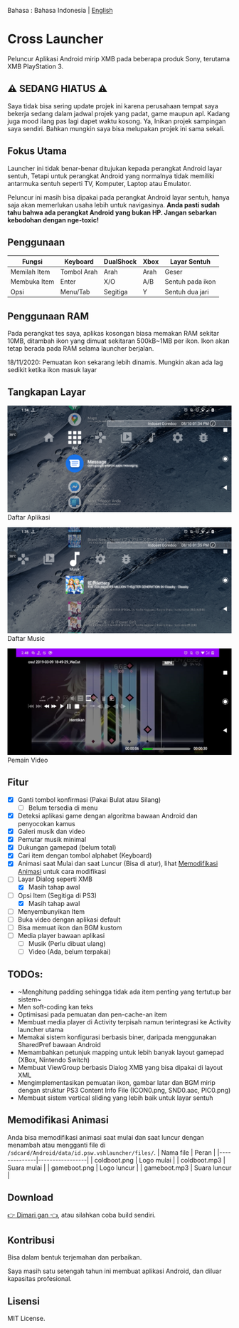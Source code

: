 Bahasa : Bahasa Indonesia | [English](README.md)

# Cross Launcher
Peluncur Aplikasi Android mirip XMB pada beberapa produk Sony, terutama XMB PlayStation 3.

## ⚠ SEDANG HIATUS ⚠
Saya tidak bisa sering update projek ini karena perusahaan tempat saya bekerja sedang dalam jadwal projek yang padat, game maupun apl. Kadang juga mood ilang pas lagi dapet waktu kosong. Ya, Inikan projek sampingan saya sendiri. Bahkan mungkin saya bisa melupakan projek ini sama sekali.

## Fokus Utama
Launcher ini tidak benar-benar ditujukan kepada perangkat Android layar sentuh, Tetapi untuk perangkat
Android yang normalnya tidak memiliki antarmuka sentuh seperti TV, Komputer, Laptop atau Emulator.

Peluncur ini masih bisa dipakai pada perangkat Android layar sentuh, hanya saja akan memerlukan usaha
lebih untuk navigasinya.
**Anda pasti sudah tahu bahwa ada perangkat Android yang bukan HP. Jangan sebarkan kebodohan dengan nge-toxic!**

## Penggunaan
| Fungsi            | Keyboard   | DualShock | Xbox     | Layar Sentuh     |
|-------------------|------------|-----------|----------|------------------|
| Memilah Item      |Tombol Arah | Arah      | Arah     | Geser            |
| Membuka Item      | Enter      | X/O       | A/B      | Sentuh pada ikon |
| Opsi              | Menu/Tab   | Segitiga  | Y        | Sentuh dua jari  |

## Penggunaan RAM
Pada perangkat tes saya, aplikas kosongan biasa memakan RAM sekitar 10MB, ditambah ikon yang dimuat sekitaran 
500kB~1MB per ikon. Ikon akan tetap berada pada RAM selama launcher berjalan.

18/11/2020: Pemuatan ikon sekarang lebih dinamis. Mungkin akan ada lag sedikit ketika ikon masuk layar

## Tangkapan Layar
![Apps list screenshot](readme_asset/ss_apl.png)
Daftar Aplikasi

![Music list screenshot](readme_asset/ss_musiclist.png)
Daftar Music

![Video player screenshot](readme_asset/ss_videoplayer.png)
Pemain Video

## Fitur
- [x] Ganti tombol konfirmasi (Pakai Bulat atau Silang)
  - [ ] Belum tersedia di menu
- [x] Deteksi aplikasi game dengan algoritma bawaan Android dan penyocokan kamus
- [x] Galeri musik dan video
- [x] Pemutar musik minimal
- [x] Dukungan gamepad (belum total)
- [x] Cari item dengan tombol alphabet (Keyboard)
- [x] Animasi saat Mulai dan saat Luncur (Bisa di atur), lihat 
[Memodifikasi Animasi](https://github.com/EmiyaSyahriel/CrossLauncher/blob/master/README_ID.md#memodifikasi-animasi) untuk cara modifikasi
- [ ] Layar Dialog seperti XMB
  - [x] Masih tahap awal
- [ ] Opsi Item (Segitiga di PS3)
  - [x] Masih tahap awal
- [ ] Menyembunyikan Item
- [ ] Buka video dengan aplikasi default
- [ ] Bisa memuat ikon dan BGM kustom
- [ ] Media player bawaan aplikasi
  - [ ] Musik (Perlu dibuat ulang)
  - [ ] Video (Ada, belum terpakai)

## TODOs:
- ~Menghitung padding sehingga tidak ada item penting yang tertutup bar sistem~
- Men soft-coding kan teks
- Optimisasi pada pemuatan dan pen-cache-an item
- Membuat media player di Activity terpisah namun terintegrasi ke Activity launcher utama
- Memakai sistem konfigurasi berbasis biner, daripada menggunakan SharedPref bawaan Android
- Memambahkan petunjuk mapping untuk lebih banyak layout gamepad (XBox, Nintendo Switch)
- Membuat ViewGroup berbasis Dialog XMB yang bisa dipakai di layout XML
- Mengimplementasikan pemuatan ikon, gambar latar dan BGM mirip dengan struktur PS3 Content Info File (ICON0.png, SND0.aac, PIC0.png)
- Membuat sistem vertical sliding yang lebih baik untuk layar sentuh

## Memodifikasi Animasi
Anda bisa memodifikasi animasi saat mulai dan saat luncur dengan menambah
atau mengganti file di `/sdcard/Android/data/id.psw.vshlauncher/files/`.
| Nama file    | Peran           |
|--------------|-----------------|
| coldboot.png | Logo mulai      |
| coldboot.mp3 | Suara mulai     |
| gameboot.png | Logo luncur     |
| gameboot.mp3 | Suara luncur    |

## Download
[👉 Dimari gan 👈](https://github.com/EmiyaSyahriel/CrossLauncher/releases), atau silahkan coba build sendiri.

## Kontribusi
Bisa dalam bentuk terjemahan dan perbaikan.

Saya masih satu setengah tahun ini membuat aplikasi Android, dan diluar kapasitas profesional.

## Lisensi
MIT License.
